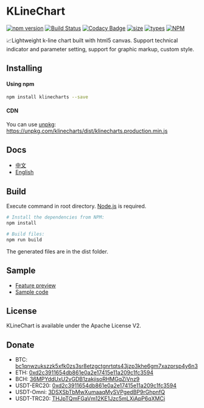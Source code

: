 # KLineChart
[![npm version](https://badgen.net/npm/v/klinecharts)](https://www.npmjs.com/package/klinecharts)
[![Build Status](https://travis-ci.org/liihuu/klineweb.svg?branch=master)](https://travis-ci.org/liihuu/klineweb)
[![Codacy Badge](https://api.codacy.com/project/badge/Grade/8cc3d651f78143bf8232cb4f7bfac7c2)](https://www.codacy.com/app/liihuu/klineweb?utm_source=github.com&amp;utm_medium=referral&amp;utm_content=liihuu/klineweb&amp;utm_campaign=Badge_Grade)
[![size](https://badgen.net/bundlephobia/minzip/klinecharts@latest)](https://bundlephobia.com/result?p=klinecharts@latest)
[![types](https://badgen.net/npm/types/klinecharts)](types/index.d.ts)
[![NPM](https://badgen.net/github/license/liihuu/KLineChart)](LICENSE)

📈Lightweight k-line chart built with html5 canvas. Support technical indicator and parameter setting, support for graphic markup, custom style.

## Installing
#### Using npm
```bash
npm install klinecharts --save
```
#### CDN
You can use [unpkg](https://unpkg.com):
https://unpkg.com/klinecharts/dist/klinecharts.production.min.js

## Docs
+ [中文](./docs/zh-CN/README.md)
+ [English](./docs/en/README.md)

## Build
Execute command in root directory. [Node.js](https://nodejs.org) is required.
```bash
# Install the dependencies from NPM:
npm install

# Build files:
npm run build
```
The generated files are in the dist folder.


## Sample
+ [Feature preview](https://liihuu.github.io/KLineChart/)
+ [Sample code](https://github.com/liihuu/KLineChartSample)

## License
KLineChart is available under the Apache License V2.

## Donate
+ BTC: [bc1qnwzukszzk5xfk0zs3sr8etzgctgnrtqts43jzp3khe6gm7xazprsp4y6n3]()
+ ETH: [0xd2c3911654db861e0a2e17415e11a209c1fc3594]()
+ BCH: [36MPYddUxU2vGDB1zakjisoRHMGqZiVnz9]()
+ USDT-ERC20: [0xd2c3911654db861e0a2e17415e11a209c1fc3594]()
+ USDT-Omni: [3DSXSbTbMwXumaaqMySVPgedBP9rGhpnfQ]()
+ USDT-TRC20: [THJpTQmFGaVm12KE1Jzc5mLXiApP6qXMCi]()
